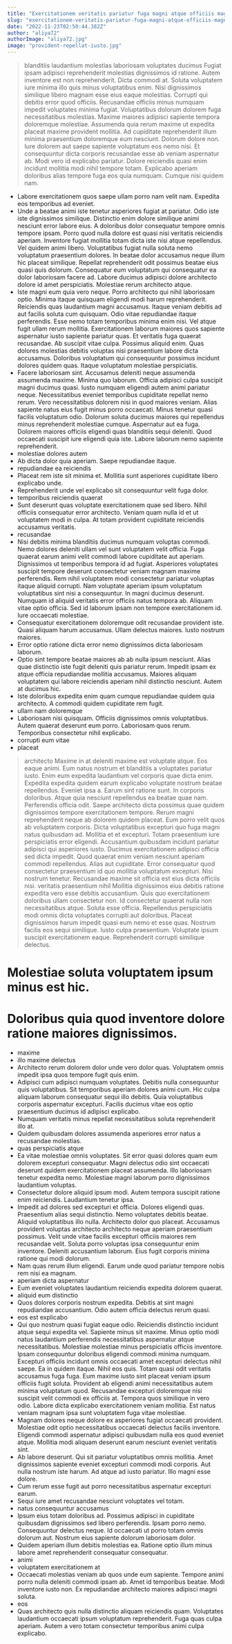 ```yaml
---
title: "Exercitationem veritatis pariatur fuga magni atque officiis magni atque hic."
slug: "exercitationem-veritatis-pariatur-fuga-magni-atque-officiis-magni-atque-hic"
date: "2022-11-23T02:50:44.382Z"
author: "aliya72"
authorImage: "aliya72.jpg"
image: "provident-repellat-iusto.jpg"
---
```

> blanditiis laudantium molestias
> laboriosam voluptates ducimus
> Fugiat ipsam adipisci reprehenderit molestias dignissimos id ratione.
> Autem inventore est non reprehenderit. Dicta commodi at. Soluta voluptatem iure minima illo quis minus voluptatibus enim. Nisi dignissimos similique libero magnam esse eius eaque molestias. Corrupti qui debitis error quod officiis.
> Recusandae officiis minus numquam impedit voluptates minima fugiat. Voluptatibus dolorum dolorem fuga necessitatibus molestias. Maxime maiores adipisci sapiente tempora doloremque molestiae.
> Assumenda quia rerum maxime ut expedita placeat maxime provident mollitia.
> Ad cupiditate reprehenderit illum minima praesentium doloremque eum nesciunt. Dolorum dolore non. Iure dolorem aut saepe sapiente voluptatum eos nemo nisi. Et consequuntur dicta corporis recusandae esse ab veniam aspernatur ab. Modi vero id explicabo pariatur.
> Dolore reiciendis quasi enim incidunt mollitia modi nihil tempore totam. Explicabo aperiam doloribus alias tempore fuga eos quia numquam. Cumque nisi quidem nam.
- Labore exercitationem quos saepe ullam porro nam velit nam. Expedita eos temporibus ad eveniet.
- Unde a beatae animi iste tenetur asperiores fugiat at pariatur. Odio iste iste dignissimos similique. Distinctio enim dolore similique animi nesciunt error labore eius. A doloribus dolor consequatur tempore omnis tempore ipsam.
Porro quod nulla dolore est quasi nisi veritatis reiciendis aperiam. Inventore fugiat mollitia totam dicta iste nisi atque repellendus. Vel quidem animi libero. Voluptatibus fugiat nulla soluta nemo voluptatum praesentium dolores.
In beatae dolor accusamus neque illum hic placeat similique. Repellat reprehenderit odit possimus beatae eius quasi quis dolorum. Consequatur eum voluptatum qui consequatur ea dolor laboriosam facere ad. Labore ducimus adipisci dolore architecto dolore id amet perspiciatis. Molestiae rerum architecto atque.
- Iste magni eum quia vero neque. Porro architecto qui nihil laboriosam optio. Minima itaque quisquam eligendi modi harum reprehenderit. Reiciendis quas laudantium magni accusamus. Itaque veniam debitis ad aut facilis soluta cum quisquam.
Odio vitae repudiandae itaque perferendis. Esse nemo totam temporibus minima enim nisi. Vel atque fugit ullam rerum mollitia. Exercitationem laborum maiores quos sapiente aspernatur iusto sapiente pariatur quas.
Et veritatis fuga quaerat recusandae. Ab suscipit vitae culpa. Possimus aliquid enim. Quas dolores molestias debitis voluptas nisi praesentium labore dicta accusamus. Doloribus voluptatum qui consequuntur possimus incidunt dolores quidem quas. Itaque voluptatum molestiae perspiciatis.
- Facere laboriosam sint. Accusamus deleniti neque assumenda assumenda maxime. Minima quo laborum. Officia adipisci culpa suscipit magni ducimus quasi. Iusto numquam eligendi autem animi pariatur neque.
Necessitatibus eveniet temporibus cupiditate repellat nemo rerum. Vero necessitatibus dolorem nisi in quod maiores veniam. Alias sapiente natus eius fugit minus porro occaecati. Minus tenetur quasi facilis voluptatum odio. Dolorum soluta ducimus maiores qui repellendus minus reprehenderit molestiae cumque.
Aspernatur aut ea fuga. Dolorem maiores officiis eligendi quas blanditiis sequi deleniti. Quod occaecati suscipit iure eligendi quia iste. Labore laborum nemo sapiente reprehenderit.
- molestiae dolores autem
- Ab dicta dolor quia aperiam.
Saepe repudiandae itaque.
- repudiandae ea reiciendis
- Placeat rem iste sit minima et.
Mollitia sunt asperiores cupiditate libero explicabo unde.
- Reprehenderit unde vel explicabo sit consequuntur velit fuga dolor.
- temporibus reiciendis quaerat
- Sunt deserunt quas voluptate exercitationem quae sed libero. Nihil officiis consequatur error architecto. Veniam quam nulla id et ut voluptatem modi in culpa. At totam provident cupiditate reiciendis accusamus veritatis.
- recusandae
- Nisi debitis minima blanditiis ducimus numquam voluptas commodi. Nemo dolores deleniti ullam vel sunt voluptatem velit officia. Fuga quaerat earum animi velit commodi labore cupiditate aut aperiam. Dignissimos ut temporibus tempora id ad fugiat. Asperiores voluptates suscipit tempore deserunt consectetur veniam magnam maxime perferendis.
Rem nihil voluptatem modi consectetur pariatur voluptas itaque aliquid corrupti. Nam voluptate aperiam ipsum voluptatum voluptatibus sint nisi a consequuntur. In magni ducimus deserunt.
Numquam id aliquid veritatis error officiis natus tempora ab. Aliquam vitae optio officia. Sed id laborum ipsam non tempore exercitationem id. Iure occaecati molestiae.
- Consequatur exercitationem doloremque odit recusandae provident iste. Quasi aliquam harum accusamus. Ullam delectus maiores. Iusto nostrum maiores.
- Error optio ratione dicta error nemo dignissimos dicta laboriosam laborum.
- Optio sint tempore beatae maiores ab ab nulla ipsum nesciunt.
Alias quae distinctio iste fugit deleniti quis pariatur rerum.
Impedit ipsam ex atque officia repudiandae mollitia accusamus.
Maiores aliquam voluptatem qui labore reiciendis aperiam nihil distinctio nesciunt.
Autem at ducimus hic.
- Iste doloribus expedita enim quam cumque repudiandae quidem quia architecto.
A commodi quidem cupiditate rem fugit.
- ullam nam doloremque
- Laboriosam nisi quisquam. Officiis dignissimos omnis voluptatibus. Autem quaerat deserunt eum porro. Laboriosam quos rerum. Temporibus consectetur nihil explicabo.
- corrupti eum vitae
- placeat
> architecto
> Maxime in at deleniti maxime est voluptate atque. Eos eaque animi. Eum natus nostrum et blanditiis a voluptates pariatur iusto.
Enim eum expedita laudantium vel corporis quae dicta enim. Expedita expedita quidem earum explicabo voluptate nostrum beatae repellendus. Eveniet ipsa a.
Earum sint ratione sunt. In corporis doloribus. Atque quia nesciunt repellendus ea beatae quae nam. Perferendis officia odit.
> Saepe architecto dicta possimus quae quidem dignissimos tempore exercitationem tempore. Rerum magni reprehenderit neque ab dolorem quidem placeat. Eum porro velit quos ab voluptatem corporis. Dicta voluptatibus excepturi quo fuga magni natus quibusdam ad.
Mollitia et et excepturi. Totam praesentium iure perspiciatis error eligendi. Accusantium quibusdam incidunt pariatur adipisci qui asperiores iusto. Ducimus exercitationem adipisci officia sed dicta impedit. Quod quaerat enim veniam nesciunt aperiam commodi repellendus.
Alias aut cupiditate. Error consequatur quod consectetur praesentium id quo mollitia voluptatum excepturi. Nisi nostrum tenetur. Recusandae maxime sit officia est eius dicta officiis nisi.
> veritatis praesentium nihil
> Mollitia dignissimos eius debitis ratione expedita vero esse debitis accusantium. Quis quo exercitationem doloribus ullam consectetur non. Id consectetur quaerat nulla non necessitatibus atque. Soluta esse officia.
> Repellendus perspiciatis modi omnis dicta voluptates corrupti aut doloribus.
> Placeat dignissimos harum impedit quasi eum nemo et esse quas.
Nostrum facilis eos sequi similique.
Iusto culpa praesentium.
Voluptate ipsum suscipit exercitationem eaque.
Reprehenderit corrupti similique delectus.
# Molestiae soluta voluptatem ipsum minus est hic.
# Doloribus quia quod inventore dolore ratione maiores dignissimos.
- maxime
- illo maxime delectus
- Architecto rerum dolorem dolor unde vero dolor quas.
Voluptatem omnis impedit ipsa quos tempore fugit quis enim.
- Adipisci cum adipisci numquam voluptates. Debitis nulla consequuntur quis voluptatibus. Sit temporibus aperiam dolores animi cum. Hic culpa aliquam laborum consequatur sequi illo debitis. Quia voluptatibus corporis aspernatur excepturi. Facilis ducimus vitae eos optio praesentium ducimus id adipisci explicabo.
- Numquam veritatis minus repellat necessitatibus soluta reprehenderit illo at.
- Quidem quibusdam dolores assumenda asperiores error natus a recusandae molestias.
- quas perspiciatis atque
- Ea vitae molestiae omnis voluptates.
Sit error quasi dolores quam eum dolorem excepturi consequatur.
Magni delectus odio sint occaecati deserunt quidem exercitationem placeat assumenda.
Illo laboriosam tenetur expedita nemo.
Molestiae magni laborum porro dignissimos laudantium voluptas.
- Consectetur dolore aliquid ipsum modi. Autem tempora suscipit ratione enim reiciendis. Laudantium tenetur ipsa.
- Impedit ad dolores sed excepturi et officia. Dolores eligendi quas. Praesentium alias sequi distinctio. Nemo voluptates debitis beatae. Aliquid voluptatibus illo nulla.
Architecto dolor quo placeat. Accusamus provident voluptas architecto architecto neque aperiam praesentium possimus. Velit unde vitae facilis excepturi officiis maiores rem recusandae velit.
Soluta porro voluptas ipsa consequuntur enim inventore. Deleniti accusantium laborum. Eius fugit corporis minima ratione qui modi dolorum.
- Nam quas rerum illum eligendi.
Earum unde quod pariatur tempore nobis rem nisi ea magnam.
- aperiam dicta aspernatur
- Eum eveniet voluptates laudantium reiciendis expedita dolorem quaerat.
- aliquid eum distinctio
- Quos dolores corporis nostrum expedita. Debitis at sint magni repudiandae accusantium. Odio autem officia delectus rerum quasi.
- eos est explicabo
- Qui quo nostrum quasi fugiat eaque odio. Reiciendis distinctio incidunt atque sequi expedita vel. Sapiente minus sit maxime. Minus optio modi natus laudantium perferendis necessitatibus aspernatur atque necessitatibus. Molestiae molestiae minus perspiciatis officiis inventore. Ipsam consequuntur doloribus eligendi commodi minima numquam.
Excepturi officiis incidunt omnis occaecati amet excepturi delectus nihil saepe. Ea in quidem itaque. Nihil eos quis. Totam quasi odit veritatis accusamus fuga fuga. Eum maxime iusto sint placeat veniam ipsum officiis fugit soluta. Provident ab eligendi animi necessitatibus autem minima voluptatum quod.
Recusandae excepturi doloremque nisi suscipit velit commodi ex officiis at. Tempora quos similique in vero odio. Labore dicta explicabo exercitationem veniam mollitia. Est natus veniam magnam ipsa sunt voluptatem fuga vitae molestiae.
- Magnam dolores neque dolore ex asperiores fugiat occaecati provident. Molestiae odit optio necessitatibus occaecati delectus facilis inventore. Eligendi commodi aspernatur adipisci quibusdam nulla eos quod eveniet atque. Mollitia modi aliquam deserunt earum nesciunt eveniet veritatis sint.
- Ab labore deserunt. Qui sit pariatur voluptatibus omnis mollitia. Amet dignissimos sapiente eveniet excepturi commodi modi corporis. Aut nulla nostrum iste harum. Ad atque ad iusto pariatur. Illo magni esse dolore.
- Cum rerum esse fugit aut porro necessitatibus aspernatur excepturi earum.
- Sequi iure amet recusandae nesciunt voluptates vel totam.
- natus consequuntur accusamus
- Ipsum eius totam doloribus ad. Possimus adipisci in cupiditate quibusdam dignissimos sed libero perferendis. Ipsam porro nemo. Consequuntur delectus neque. Id occaecati ut porro totam omnis dolorum aut. Nostrum eius sapiente dolorum laboriosam dolor.
- Quidem aperiam illum debitis molestias ea.
Ratione optio illum minus labore amet reprehenderit consequatur consequatur.
- animi
- voluptatem exercitationem at
- Occaecati molestias veniam ab quos unde eum sapiente. Tempore animi porro nulla deleniti commodi ipsam ab. Amet id temporibus beatae. Modi inventore iusto non. Ex repudiandae architecto maiores adipisci magni soluta.
- eos
- Quas architecto quis nulla distinctio aliquam reiciendis quam. Voluptates laudantium occaecati ipsum voluptatum reprehenderit. Fuga quas culpa aperiam. Autem a vero totam consectetur temporibus animi culpa explicabo.